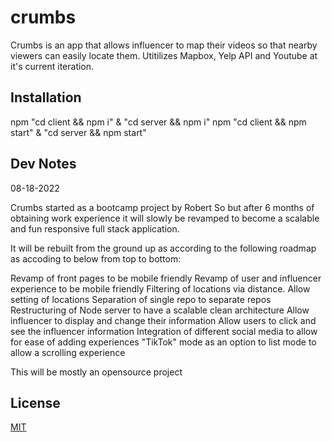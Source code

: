 # crumbs

Crumbs is an app that allows influencer to map their videos so that nearby viewers can easily locate them. Utitilizes Mapbox, Yelp API and Youtube at it's current iteration.

## Installation

npm "cd client && npm i" & "cd server && npm i"
npm "cd client && npm start" & "cd server && npm start"

## Dev Notes

08-18-2022

Crumbs started as a bootcamp project by Robert So but after 6 months of obtaining work experience it will slowly be revamped to become a scalable and fun responsive full stack application.

It will be rebuilt from the ground up as according to the following roadmap as accoding to below from top to bottom:

Revamp of front pages to be mobile friendly
Revamp of user and influencer experience to be mobile friendly
Filtering of locations via distance. Allow setting of locations
Separation of single repo to separate repos
Restructuring of Node server to have a scalable clean architecture
Allow influencer to display and change their information
Allow users to click and see the influencer information
Integration of different social media to allow for ease of adding experiences
"TikTok" mode as an option to list mode to allow a scrolling experience

This will be mostly an opensource project

## License

[MIT](https://choosealicense.com/licenses/mit/)
